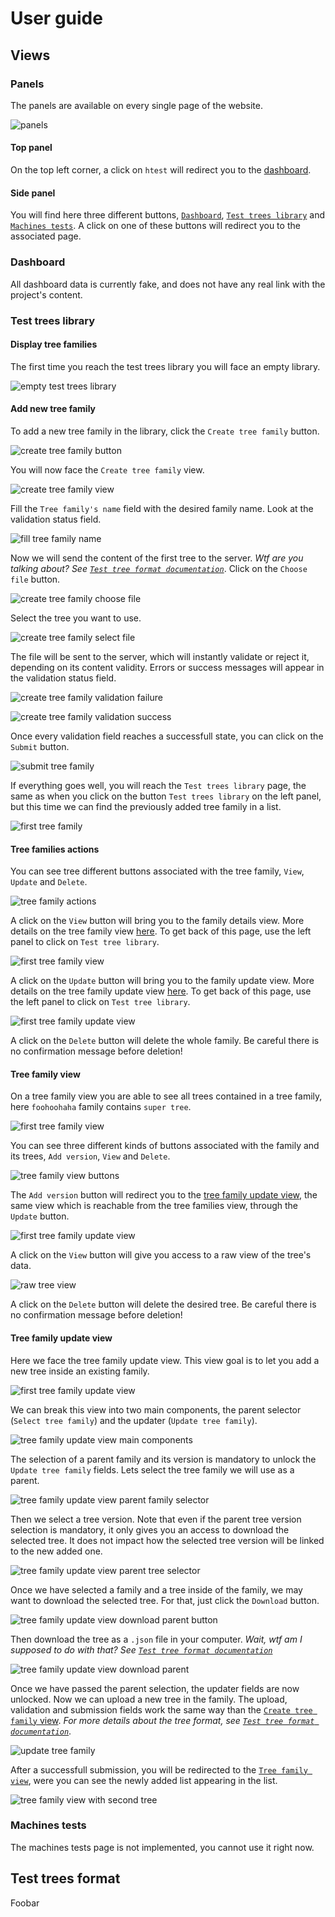 # User guide

## Views
### Panels
The panels are available on every single page of the website.

![panels](./images/panels.png)

#### Top panel
On the top left corner, a click on `htest` will redirect you to the [dashboard](#dashboard).

#### Side panel
You will find here three different buttons, [`Dashboard`](#dashboard), [`Test trees library`](#test-trees-library) and [`Machines tests`](#machines-tests). A click on one of these buttons will redirect you to the associated page.

### Dashboard
All dashboard data is currently fake, and does not have any real link with the project's content.

### Test trees library
#### Display tree families
The first time you reach the test trees library you will face an empty library.

![empty test trees library](./images/empty_test_trees_library.png)

#### Add new tree family
To add a new tree family in the library, click the `Create tree family` button.

![create tree family button](./images/create_tree_family_button.png)

You will now face the `Create tree family` view.

![create tree family view](./images/create_tree_family_view.png)

Fill the `Tree family's name` field with the desired family name. Look at the validation status field.

![fill tree family name](./images/create_tree_family_name.png)

Now we will send the content of the first tree to the server. *Wtf are you talking about? See [`Test tree format documentation`](#test-trees-format)*. Click on the `Choose file` button.

![create tree family choose file](./images/create_tree_family_choose_file_button.png)

Select the tree you want to use.

![create tree family select file](./images/create_tree_family_choose_file.png)

The file will be sent to the server, which will instantly validate or reject it, depending on its content validity. Errors or success messages will appear in the validation status field.

![create tree family validation failure](./images/create_tree_family_file_validation_failure.png)

![create tree family validation success](./images/create_tree_family_file_validation_success.png)

Once every validation field reaches a successfull state, you can click on the `Submit` button.

![submit tree family](./images/create_tree_family_submit.png)

If everything goes well, you will reach the `Test trees library` page, the same as when you click on the button `Test trees library` on the left panel, but this time we can find the previously added tree family in a list.

![first tree family](./images/tree_families_first_family.png)

#### Tree families actions

You can see tree different buttons associated with the tree family, `View`, `Update` and `Delete`.

![tree family actions](./images/tree_families_family_actions.png)

A click on the `View` button will bring you to the family details view. More details on the tree family view [here](#tree-family-view). To get back of this page, use the left panel to click on `Test tree library`.

![first tree family view](./images/first_tree_family_view.png)

A click on the `Update` button will bring you to the family update view. More details on the tree family update view [here](#tree-family-update-view). To get back of this page, use the left panel to click on `Test tree library`.

![first tree family update view](./images/tree_family_update_view.png)

A click on the `Delete` button will delete the whole family. Be careful there is no confirmation message before deletion!

#### Tree family view
On a tree family view you are able to see all trees contained in a tree family, here `foohoohaha` family contains `super tree`.

![first tree family view](./images/first_tree_family_view.png)

You can see three different kinds of buttons associated with the family and its trees, `Add version`, `View` and `Delete`.

![tree family view buttons](./images/tree_family_view_buttons.png)

The `Add version` button will redirect you to the [tree family update view](#tree-family-update-view), the same view which is reachable from the tree families view, through the `Update` button.

![first tree family update view](./images/tree_family_update_view.png)

A click on the `View` button will give you access to a raw view of the tree's data.

![raw tree view](./images/tree_raw_view.png)

A click on the `Delete` button will delete the desired tree. Be careful there is no confirmation message before deletion!

#### Tree family update view
Here we face the tree family update view. This view goal is to let you add a new tree inside an existing family.

![first tree family update view](./images/tree_family_update_view.png)

We can break this view into two main components, the parent selector (`Select tree family`) and the updater (`Update tree family`).

![tree family update view main components](./images/update_tree_family_main_components.png)

The selection of a parent family and its version is mandatory to unlock the `Update tree family` fields. Lets select the tree family we will use as a parent.

![tree family update view parent family selector](./images/update_tree_family_select_parent_family.png)

Then we select a tree version. Note that even if the parent tree version selection is mandatory, it only gives you an access to download the selected tree. It does not impact how the selected tree version will be linked to the new added one.

![tree family update view parent tree selector](./images/update_tree_family_select_parent_tree.png)

Once we have selected a family and a tree inside of the family, we may want to download the selected tree. For that, just click the `Download` button.

![tree family update view download parent button](./images/update_tree_family_download_parent_button.png)

Then download the tree as a `.json` file in your computer. *Wait, wtf am I supposed to do with that? See [`Test tree format documentation`](#test-trees-format)*

![tree family update view download parent](./images/update_tree_family_download_parent.png)

Once we have passed the parent selection, the updater fields are now unlocked. Now we can upload a new tree in the family. The upload, validation and submission fields work the same way than the [`Create tree family` view](#add-new-tree-family). *For more details about the tree format, see [`Test tree format documentation`](#test-trees-format)*.

![update tree family](./images/update_tree_family.png)

After a successfull submission, you will be redirected to the [`Tree family view`](#tree-family-view), were you can see the newly added list appearing in the list.

![tree family view with second tree](./images/first_tree_family_view_with_second_tree.png)

### Machines tests
The machines tests page is not implemented, you cannot use it right now.

## Test trees format
Foobar
